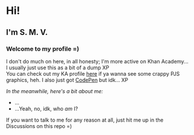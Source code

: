 <h1>Hi!</h1>
<h2>I'm S. M. V.</h2>
<h3>Welcome to my profile =)</h3>

I don't do much on here, in all honesty; I'm more active on Khan Academy...<br>I usually just use this as a bit of a dump XP<br>You can check out my KA profile <a target="_blank" href="https://www.khanacademy.org/profile/kaid_266891459920003908397632/projects">here</a> if ya wanna see some crappy PJS graphics, heh. I also just got <a target="_blank" href="https://codepen.io/vanilla5767">CodePen</a> but idk... XP

<em>In the meanwhile, here's a bit about me:</em>
- ...
- ...Yeah, no, idk, who _am_ I?

If you want to talk to me for any reason at all, just hit me up in the Discussions on this repo =)



